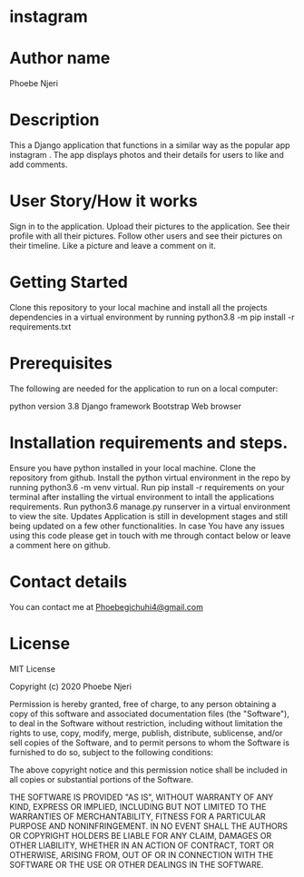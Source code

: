 # instagram
# Author name
Phoebe Njeri

# Description
This a Django application that functions in a similar way as the popular app instagram . The app displays photos and their details for users to like and add comments.

# User Story/How it works
Sign in to the application. Upload their pictures to the application. See their profile with all their pictures. Follow other users and see their pictures on their timeline. Like a picture and leave a comment on it.

# Getting Started
Clone this repository to your local machine and install all the projects dependencies in a virtual environment by running python3.8 -m pip install -r requirements.txt

# Prerequisites
The following are needed for the application to run on a local computer:

python version 3.8 Django framework Bootstrap Web browser

# Installation requirements and steps.
Ensure you have python installed in your local machine. Clone the repository from github. Install the python virtual environment in the repo by running python3.6 -m venv virtual. Run pip install -r requirements on your terminal after installing the virtual environment to intall the applications requirements. Run python3.6 manage.py runserver in a virtual environment to view the site. Updates Application is still in development stages and still being updated on a few other functionalities. In case You have any issues using this code please get in touch with me through contact below or leave a comment here on github.

# Contact details
You can contact me at Phoebegichuhi4@gmail.com

# License
MIT License

Copyright (c) 2020 Phoebe Njeri

Permission is hereby granted, free of charge, to any person obtaining a copy of this software and associated documentation files (the "Software"), to deal in the Software without restriction, including without limitation the rights to use, copy, modify, merge, publish, distribute, sublicense, and/or sell copies of the Software, and to permit persons to whom the Software is furnished to do so, subject to the following conditions:

The above copyright notice and this permission notice shall be included in all copies or substantial portions of the Software.

THE SOFTWARE IS PROVIDED "AS IS", WITHOUT WARRANTY OF ANY KIND, EXPRESS OR IMPLIED, INCLUDING BUT NOT LIMITED TO THE WARRANTIES OF MERCHANTABILITY, FITNESS FOR A PARTICULAR PURPOSE AND NONINFRINGEMENT. IN NO EVENT SHALL THE AUTHORS OR COPYRIGHT HOLDERS BE LIABLE FOR ANY CLAIM, DAMAGES OR OTHER LIABILITY, WHETHER IN AN ACTION OF CONTRACT, TORT OR OTHERWISE, ARISING FROM, OUT OF OR IN CONNECTION WITH THE SOFTWARE OR THE USE OR OTHER DEALINGS IN THE SOFTWARE.